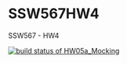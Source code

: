 # SSW567HW4
SSW567 - HW4

[![build status of HW05a_Mocking](https://travis-ci.org/blucas6/SSW567HW4.svg?branch=HW05a_Mocking)](https://travis-ci.org/blucas6/SSW567HW4)